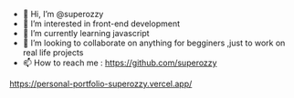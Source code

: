 - 👋 Hi, I’m @superozzy
- 👀 I’m interested in front-end development
- 🌱 I’m currently learning javascript
- 💞️ I’m looking to collaborate on anything for begginers ,just to work on real life projects
- 📫 How to reach me :  https://github.com/superozzy
                        
https://personal-portfolio-superozzy.vercel.app/
<!---
superozzy/superozzy is a ✨ special ✨ repository because its `README.md` (this file) appears on your GitHub profile.
You can click the Preview link to take a look at your changes.
--->
